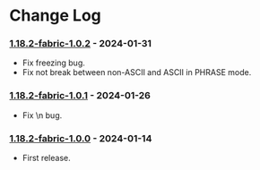 # Change Log

### [1.18.2-fabric-1.0.2](https://github.com/KatatsumuriPan/BetterLineBreak/releases/tag/1.18.2-fabric-1.0.2) - 2024-01-31

- Fix freezing bug.
- Fix not break between non-ASCII and ASCII in PHRASE mode.

### [1.18.2-fabric-1.0.1](https://github.com/KatatsumuriPan/BetterLineBreak/releases/tag/1.18.2-fabric-1.0.1) - 2024-01-26

- Fix \n bug.

### [1.18.2-fabric-1.0.0](https://github.com/KatatsumuriPan/BetterLineBreak/releases/tag/1.18.2-fabric-1.0.0) - 2024-01-14

- First release.
